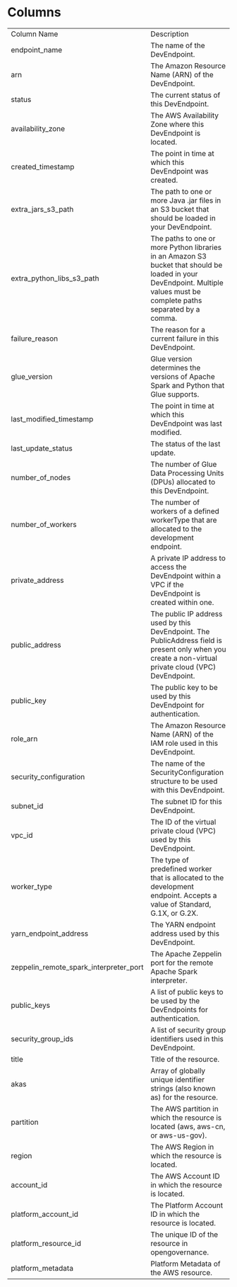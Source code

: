 # Columns  

<table>
	<tr><td>Column Name</td><td>Description</td></tr>
	<tr><td>endpoint_name</td><td>The name of the DevEndpoint.</td></tr>
	<tr><td>arn</td><td>The Amazon Resource Name (ARN) of the DevEndpoint.</td></tr>
	<tr><td>status</td><td>The current status of this DevEndpoint.</td></tr>
	<tr><td>availability_zone</td><td>The AWS Availability Zone where this DevEndpoint is located.</td></tr>
	<tr><td>created_timestamp</td><td>The point in time at which this DevEndpoint was created.</td></tr>
	<tr><td>extra_jars_s3_path</td><td>The path to one or more Java .jar files in an S3 bucket that should be loaded in your DevEndpoint.</td></tr>
	<tr><td>extra_python_libs_s3_path</td><td>The paths to one or more Python libraries in an Amazon S3 bucket that should be loaded in your DevEndpoint. Multiple values must be complete paths separated by a comma.</td></tr>
	<tr><td>failure_reason</td><td>The reason for a current failure in this DevEndpoint.</td></tr>
	<tr><td>glue_version</td><td>Glue version determines the versions of Apache Spark and Python that Glue supports.</td></tr>
	<tr><td>last_modified_timestamp</td><td>The point in time at which this DevEndpoint was last modified.</td></tr>
	<tr><td>last_update_status</td><td>The status of the last update.</td></tr>
	<tr><td>number_of_nodes</td><td>The number of Glue Data Processing Units (DPUs) allocated to this DevEndpoint.</td></tr>
	<tr><td>number_of_workers</td><td>The number of workers of a defined workerType that are allocated to the development endpoint.</td></tr>
	<tr><td>private_address</td><td>A private IP address to access the DevEndpoint within a VPC if the DevEndpoint is created within one.</td></tr>
	<tr><td>public_address</td><td>The public IP address used by this DevEndpoint. The PublicAddress field is present only when you create a non-virtual private cloud (VPC) DevEndpoint.</td></tr>
	<tr><td>public_key</td><td>The public key to be used by this DevEndpoint for authentication.</td></tr>
	<tr><td>role_arn</td><td>The Amazon Resource Name (ARN) of the IAM role used in this DevEndpoint.</td></tr>
	<tr><td>security_configuration</td><td>The name of the SecurityConfiguration structure to be used with this DevEndpoint.</td></tr>
	<tr><td>subnet_id</td><td>The subnet ID for this DevEndpoint.</td></tr>
	<tr><td>vpc_id</td><td>The ID of the virtual private cloud (VPC) used by this DevEndpoint.</td></tr>
	<tr><td>worker_type</td><td>The type of predefined worker that is allocated to the development endpoint. Accepts a value of Standard, G.1X, or G.2X.</td></tr>
	<tr><td>yarn_endpoint_address</td><td>The YARN endpoint address used by this DevEndpoint.</td></tr>
	<tr><td>zeppelin_remote_spark_interpreter_port</td><td>The Apache Zeppelin port for the remote Apache Spark interpreter.</td></tr>
	<tr><td>public_keys</td><td>A list of public keys to be used by the DevEndpoints for authentication.</td></tr>
	<tr><td>security_group_ids</td><td>A list of security group identifiers used in this DevEndpoint.</td></tr>
	<tr><td>title</td><td>Title of the resource.</td></tr>
	<tr><td>akas</td><td>Array of globally unique identifier strings (also known as) for the resource.</td></tr>
	<tr><td>partition</td><td>The AWS partition in which the resource is located (aws, aws-cn, or aws-us-gov).</td></tr>
	<tr><td>region</td><td>The AWS Region in which the resource is located.</td></tr>
	<tr><td>account_id</td><td>The AWS Account ID in which the resource is located.</td></tr>
	<tr><td>platform_account_id</td><td>The Platform Account ID in which the resource is located.</td></tr>
	<tr><td>platform_resource_id</td><td>The unique ID of the resource in opengovernance.</td></tr>
	<tr><td>platform_metadata</td><td>Platform Metadata of the AWS resource.</td></tr>
</table>